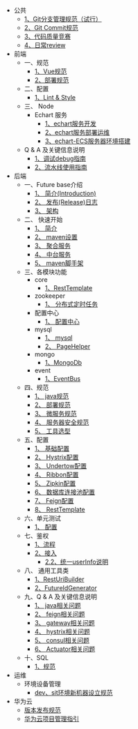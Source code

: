 * 公共
    * [1、Git分支管理规范（试行）](common/git-分支管理策略.md)
    * [2、Git Commit规范](common/git-commit规范.md)
    * [3、代码质量竞赛](common/code-review.md)
    * [4、日常review](common/日常review.md)
* 前端
    * 一、规范
        * [1、Vue规范](fe/规范/vue.md)
        * [2、部署规范](fe/规范/部署.md)
    * 二、配置
        * [1、Lint & Style](fe/配置/style.md)
    * 三、 Node
        * Echart 服务
          * [1、echart服务开发](fe/node/echart/echart服务开发.md)
          * [2、echart服务部署运维](fe/node/echart服务部署运维.md)
          * [3、echart-ECS服务器环境搭建](fe/node/echart-ECS服务器环境搭建.md)
    * Q & A 及关键信息说明
        * [1、调试debug指南](fe/q_a/debug技巧.md)
        * [2、流水线使用指南](fe/q_a/pipeline.md)
* 后端
    * 一、Future base介绍
        * [1、 简介(Introduction)](java/future-base/简介.md)
        * [2、 发布(Release)日志](java/future-base/release_log.md)
        * [3、 架构](java/future-base/整体架构.md)
    * 二、 快速开始
        * [1、 简介](java/getting_started/index.md)
        * [2、 maven设置](java/getting_started/maven.md)
        * [3、 聚合服务](java/getting_started/聚合.md)
        * [4、 中台服务](java/getting_started/中台.md)
        * [5、 maven脚手架](java/getting_started/脚手架.md)
    * 三、各模块功能
        * core
            * [1、RestTemplate](java/module/core/restTemplate.md)
        * zookeeper
            * [1、 分布式定时任务](java/module/zookeeper/调度.md)
        * 配置中心
            * [1、 配置中心](java/module/config/介绍.md)
        * mysql
            * [1、 mysql](java/module/mysql/index.md)
            * [2、 PageHelper](java/module/mysql/pageHelper.md)
        * mongo
            * [1、MongoDb](java/module/mongo/index.md)
        * event
            * [1、EventBus](java/module/event/EventBus.md)
    * 四、规范
        * [1、 java规范](java/规范/java规范.md)
        * [2、 部署规范](java/规范/部署.md)
        * [3、 微服务规范](java/规范/微服务规范.md)
        * [4、 服务器安全规范](java/规范/服务器安全规范.md)
        * [5、 工具选型](java/规范/工具选型.md)
    * 五、配置
        * [1、 基础配置](java/config/基础.md)
        * [2、 Hystrix配置](java/config/Hystrix.md)
        * [3、 Undertow配置](java/config/Undertow.md)
        * [4、 Ribbon配置](java/config/Ribbon.md)
        * [5、 Zipkin配置](java/config/zipkin.md)
        * [6、 数据库连接池配置](java/config/数据库连接池.md)
        * [7、 Feign配置](java/config/feign.md)
        * [8、 RestTemplate](java/config/RestTemplate.md)
    * 六、单元测试
        * [1、 配置](java/unit-test/配置.md)
    * 七、鉴权
        * [1、流程](java/auth/流程.md)
        * [2、接入](java/auth/接入.md)
             * [2.2、统一userInfo说明](java/auth/统一userInfo.md)
    * 八、 通用工具类
        * [1、RestUriBuilder](java/utils/RestUriBuilder.md)
        * [2、FutureIdGenerator](java/utils/FutureIdGenerator.md)
    * 九、Q & A 及关键信息说明
        * [1、 java相关问题](java/q_a/java.md)
        * [2、 feign相关问题](java/q_a/feign.md)
        * [3、 gateway相关问题](java/q_a/gateway.md)
        * [4、 hystrix相关问题](java/q_a/hystrix.md)
        * [5、 consul相关问题](java/q_a/consul.md)
        * [6、 Actuator相关问题](java/q_a/actuator.md)
    * 十、SQL
        * [1、规范](sql/specification.md)
* 运维
    * 环境设备管理
        * [dev、sit环境新机器设立规范](DevOps/规范.md)
* 华为云
    * [版本发布规范](huawei-cloud/releaseVersion.md)
    * [华为云项目管理指引](huawei-cloud/projectdoc.md)